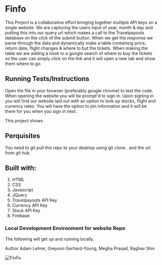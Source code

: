 # Finfo

This Project is a collaborative effort bringing together multiple API keys on a single website. We are capturing the users input of year, month & day and putting this into our query url which makes a call to the Travelpayouts database on the click of the submit button. When we get the response we parse through the data and dynamically make a table containing price, return date, flight changes & where to but the tickets. When making the table we are adding a hook to a google search of where to buy the tickets so the user can simply click on the link and it will open a new tab and show them where to go. 


## Running Tests/Instructions
Open the file in  your browser (preferably google chrome) to test the code. When opening the website you will be prompt'd to sign in. Upon signing in you will find our website laid out with an option to look up stocks, flight and currency rates.  You will have the option to pin information and it will be there for you when you sign in next. 

This project shows 

## Perquisites
You need to git pull this repo to your desktop using git clone . and the url from git hub. 



## Built with:
<ol>
<li> HTML 
<li> CSS 
<li> Javascript
<li> JQuery
<li> Travelpayouts API Key
<li> Currency API Key
<li> Stock API Key
<li> Firebase 
</ol>

### Local Development Environment for website Repo
The following will get up and running locally.

Author
Adam Lehrer, Greyson Gerhard-Young, Megha Prasad, Raghav Shiv


![FinFo](/finfo/images/MainPage.jpg)

